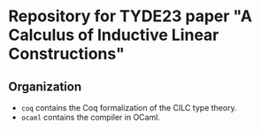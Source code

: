 # Repository for TYDE23 paper "A Calculus of Inductive Linear Constructions"

## Organization
- `coq` contains the Coq formalization of the CILC type theory.
- `ocaml` contains the compiler in OCaml. 

